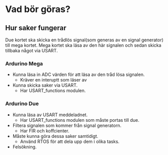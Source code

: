 # Vad bör göras?

## Hur saker fungerar

Due kortet ska skicka en trådlös signal(som generas av en signal generator) till mega kortet. Mega kortet ska läsa av den här signalen och sedan skicka tillbaka något via USART.

### Ardurino Mega
- Kunna läsa in ADC värden för att läsa av den tråd lösa signalen.
  - Kräver en interuptt som läser av
- Kunna skicka saker via USART.
  - Har USART_functions modulen.

### Ardurino Due
- Kunna läsa av USART meddeladnet.
  - Har USART_functions modulen som måste portas till due.
- Filtera signalen som kommer från signal generatorn.
  - Har FIR och koffcienter.
- Måste kunna göra dessa saker samtidigt.
  - Använd RTOS för att dela upp dem i olika tasks.
- Felsökning.
